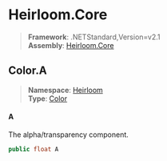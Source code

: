 # Heirloom.Core

> **Framework**: .NETStandard,Version=v2.1  
> **Assembly**: [Heirloom.Core][0]  

## Color.A

> **Namespace**: [Heirloom][0]  
> **Type**: [Color][1]  

#### A

The alpha/transparency component.

```cs
public float A
```

[0]: ../../../Heirloom.Core.md
[1]: ../Color.md
